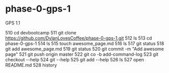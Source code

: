 # phase-0-gps-1
GPS 1.1

  510  cd devbootcamp
  511  git clone https://github.com/DylanLovesCoffee/phase-0-gps-1.git
  512  ls
  513  cd phase-0-gps-1
  514  ls
  515  touch awesome_page.md
  516  ls
  517  git status
  518  git add awesome_page.md
  519  git status
  520  git commit -m "Add awesome page"
  521  git push origin master
  522  git co -b add-command-log
  523  git checkout --help
  524  git --help
  525  git add --help
  526  ls
  527  open README.md
  528  history
